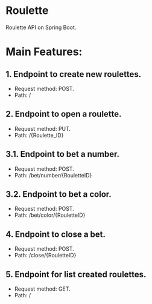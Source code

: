 # Roulette
Roulette API on Spring Boot.

# Main Features:

## 1. Endpoint to create new roulettes.
- Request method: POST.
- Path: /

## 2. Endpoint to open a roulette.
- Request method: PUT.
- Path: /{Roulette_ID}

## 3.1. Endpoint to bet a number.
- Request method: POST.
- Path: /bet/number/{RouletteID}

## 3.2. Endpoint to bet a color.
- Request method: POST.
- Path: /bet/color/{RouletteID}

## 4. Endpoint to close a bet.
- Request method: POST.
- Path: /close/{RouletteID}

## 5. Endpoint for list created roulettes.
- Request method: GET.
- Path: /
